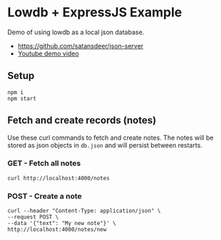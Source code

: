 # Lowdb + ExpressJS Example

Demo of using lowdb as a local json database.

* https://github.com/satansdeer/json-server
* [Youtube demo video](https://youtu.be/SY1RtzoR42g)

## Setup

```curl
npm i
npm start
```

## Fetch and create records (notes)

Use these curl commands to fetch and create notes. The notes will be stored as json objects in `db.json` and will persist between restarts.

### GET - Fetch all notes
```curl
curl http://localhost:4000/notes
```

### POST - Create a note
```curl
curl --header "Content-Type: application/json" \
--request POST \
--data '{"text": "My new note"}' \
http://localhost:4000/notes/new
```